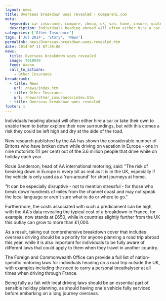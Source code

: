 ```yaml
---
layout: news
title: Overseas breakdown woes revealed - Compareni.com
meta:
  keywords: car insurance, compare, cheap, uk, van, home, insure, quotes, online, comparison, bike, loans, life
  description: Individuals heading abroad will often either hire a car or take their own to enable them to better explore their new surroundings, but with this comes
categories: ['Other Insurance']
tags: ['Jul 2014', 'Story', 'News']
permalink: news/Overseas-breakdown-woes-revealed.htm
date: 2014-07-11 07:30:00
news:
  title: Overseas breakdown woes revealed
  image: 7010949
  feed: Axonn
  call_to_actions:
    - Other Insurance
breadcrumb:
  - title: News
    url: /news/index.htm
  - title: Other Insurance
    url: /news/other_insurance/index.htm
  - title: Overseas breakdown woes revealed
footer: 1
---
```


Individuals heading abroad will often either hire a car or take their own to enable them to better explore their new surroundings, but with this comes a risk they could be left high and dry at the side of the road.

New research published by the AA has shown the considerable number of Britons who have broken down while driving on vacation in Europe - one in nine motorists (11 per cent) out of the 3.6 million people that drive while on holiday each year.

Rosie Sanderson, head of AA international motoring, said: &quot;The risk of breaking down in Europe is every bit as real as it is in the UK, especially if the vehicle is only used as a &#39;run-around&#39; for short journeys at home.

&quot;It can be especially disruptive - not to mention stressful - for those who break down hundreds of miles from the channel coast and may not speak the local language or aren&#39;t sure what to do or where to go.&quot;

Furthermore, the costs associated with such a predicament can be high, with the AA&#39;s data revealing the typical cost of a breakdown in France, for example, now stands at &pound;650, while in countries slightly further from the UK this outlay can grow to more than &pound;1,000.

As a result, taking out comprehensive breakdown cover that includes overseas driving should be a priority for anyone planning a road trip abroad this year, while it is also important for individuals to be fully aware of different laws that could apply to them when they travel in another country.

The Foreign and Commonwealth Office can provide a full list of nation-specific motoring laws for individuals heading on a road trip outside the UK, with examples including the need to carry a personal breathalyser at all times when driving through France.

Being fully au fait with local driving laws should be an essential part of sensible holiday planning, as should having one&#39;s vehicle fully serviced before embarking on a long journey overseas.
